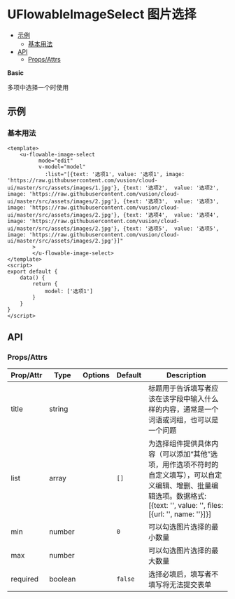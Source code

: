 <!-- 该 README.md 根据 api.yaml 和 docs/*.md 自动生成，为了方便在 GitHub 和 NPM 上查阅。如需修改，请查看源文件 -->

# UFlowableImageSelect 图片选择

- [示例](#示例)
    - [基本用法](#基本用法)
- [API]()
    - [Props/Attrs](#propsattrs)

**Basic**

多项中选择一个时使用

## 示例
### 基本用法

```vue
<template>
    <u-flowable-image-select 
		  mode="edit" 
		  v-model="model"
			:list="[{text: '选项1', value: '选项1', image: 'https://raw.githubusercontent.com/vusion/cloud-ui/master/src/assets/images/1.jpg'}, {text: '选项2',  value: '选项2', image: 'https://raw.githubusercontent.com/vusion/cloud-ui/master/src/assets/images/2.jpg'}, {text: '选项3',  value: '选项3', image: 'https://raw.githubusercontent.com/vusion/cloud-ui/master/src/assets/images/2.jpg'}, {text: '选项4',  value: '选项4', image: 'https://raw.githubusercontent.com/vusion/cloud-ui/master/src/assets/images/2.jpg'}, {text: '选项5',  value: '选项5', image: 'https://raw.githubusercontent.com/vusion/cloud-ui/master/src/assets/images/2.jpg'}]"
		>
		</u-flowable-image-select>
</template>
<script>
export default {
    data() {
        return {
            model: ['选项1']
        }
    }
}
</script>
```

## API
### Props/Attrs

| Prop/Attr | Type | Options | Default | Description |
| --------- | ---- | ------- | ------- | ----------- |
| title | string |  |  | 标题用于告诉填写者应该在该字段中输入什么样的内容，通常是一个词语或词组，也可以是一个问题 |
| list | array |  | `[]` | 为选择组件提供具体内容（可以添加“其他”选项，用作选项不符时的自定义填写），可以自定义编辑、增删、批量编辑选项。数据格式: [{text: '', value: '', files: [{url: '', name: ''}]}] |
| min | number |  | `0` | 可以勾选图片选择的最小数量 |
| max | number |  |  | 可以勾选图片选择的最大数量 |
| required | boolean |  | `false` | 选择必填后，填写者不填写将无法提交表单 |


